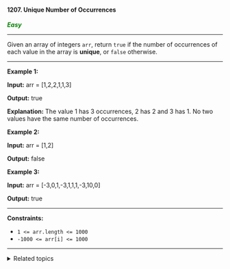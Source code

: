 #### 1207. Unique Number of Occurrences

<span style="color:green">***Easy***</span>
___

Given an array of integers `arr`, return `true` if the number of occurrences of each value in the array is **unique**, or `false` otherwise.
___

**Example 1:**

**Input:** arr = [1,2,2,1,1,3]

**Output:** true

**Explanation:** The value 1 has 3 occurrences, 2 has 2 and 3 has 1. No two values have the same number of occurrences.

**Example 2:**

**Input:** arr = [1,2]

**Output:** false

**Example 3:**

**Input:** arr = [-3,0,1,-3,1,1,1,-3,10,0]

**Output:** true
___

**Constraints:**

*   `1 <= arr.length <= 1000`
*   `-1000 <= arr[i] <= 1000`
___

<details><summary>Related topics</summary>

[#Array](https://leetcode.com/tag/array/)
[#Hash Table](https://leetcode.com/tag/hash-table/)

</details>